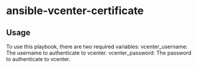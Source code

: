 # ansible-vcenter-certificate

## Usage

To use this playbook, there are two required variables:
vcenter_username: The username to authenticate to vcenter.
vcenter_password: The password to authenticate to vcenter.

